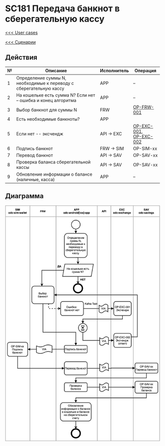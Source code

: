 # SC181 Передача банкнот в сберегательную кассу

[<<< User cases](../user_cases/README.md)

[<<< Сценарии](README.md)


## Действия

| № | Описание | Исполнитель | Операция |  
| --- | ---- | ---- | ---- |
|1| Определение суммы N, необходимые к переводу с сберегательную кассу | APP | – |
|2| На кошельке есть сумма N? Если нет – ошибка и конец алгоритма | APP | –
|3| Выбор банкнот для суммы N | FRW | [OP-FRW-001](../operations/frw/001.md) |
|4| Есть необходимые банкноты? | APP | 
|5| Если нет -- эксчендж | API -> EXC | [OP-EXC-001](../operations/exc/001.md),<br>[OP-EXC-002](../operations/exc/001.md)|
|6| Подпись банкнот | FRW -> SIM | OP-SIM-xx |
|7| Перевод банкнот | API -> SAV| OP-SAV-xx |
|8| Проверка баланса сберегательной кассы | API -> SAV | OP-SAV-xx |
|9| Обновление информации о балансе (наличные, касса) | APP| – |

## Диаграмма

![](../diagrams/scenarios/sc181.png)